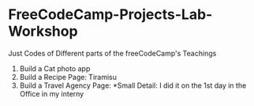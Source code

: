 # FreeCodeCamp-Projects-Lab-Workshop
Just Codes of Different parts of the freeCodeCamp's Teachings
1) Build a Cat photo app
2) Build a Recipe Page: Tiramisu
3) Build a Travel Agency Page: *Small Detail: I did it on the 1st day in the Office in my interny 